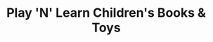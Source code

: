 ---
title: "Play 'N' Learn Children's Books & Toys"
url: /accra/play-n-learn-childrens-books-und-toys/
shop: Bücher
---